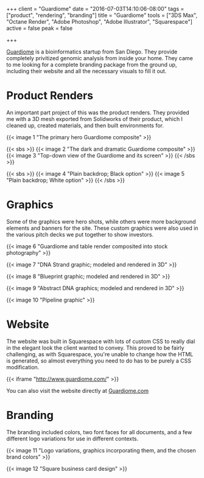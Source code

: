 +++
client = "Guardiome"
date = "2016-07-03T14:10:06-08:00"
tags = ["product", "rendering", "branding"]
title = "Guardiome"
tools = ["3DS Max", "Octane Render", "Adobe Photoshop", "Adobe Illustrator", "Squarespace"]
active = false
peak = false

+++

[Guardiome](http://www.guardiome.com) is a bioinformatics startup from San Diego. They provide completely privitized genomic analysis from inside your home. They came to me looking for a complete branding package from the ground up, including their website and all the necessary visuals to fill it out.<!--more-->

# Product Renders

An important part project of this was the product renders. They provided me with a 3D mesh exported from Solidworks of their product, which I cleaned up, created materials, and then built environments for.

{{< image 1 "The primary hero Guardiome composite" >}}

{{< sbs >}}
{{< image 2 "The dark and dramatic Guardiome composite" >}}
{{< image 3 "Top-down view of the Guardiome and its screen" >}}
{{< /sbs >}}

{{< sbs >}}
{{< image 4 "Plain backdrop; Black option" >}}
{{< image 5 "Plain backdrop; White option" >}}
{{< /sbs >}}

# Graphics

Some of the graphics were hero shots, while others were more background elements and banners for the site. These custom graphics were also used in the various pitch decks we put together to show investors.

{{< image 6 "Guardiome and table render composited into stock photography" >}}

{{< image 7 "DNA Strand graphic; modeled and rendered in 3D" >}}

{{< image 8 "Blueprint graphic; modeled and rendered in 3D" >}}

{{< image 9 "Abstract DNA graphics; modeled and rendered in 3D" >}}

{{< image 10 "Pipeline graphic" >}}

# Website

The website was built in Squarespace with lots of custom CSS to really dial in the elegant look the client wanted to convey. This proved to be fairly challenging, as with Squarespace, you're unable to change how the HTML is generated, so almost everything you need to do has to be purely a CSS modification.

{{< iframe "http://www.guardiome.com/" >}}

You can also visit the website directly at [Guardiome.com](http://www.Guardiome.com/)

# Branding

The branding included colors, two font faces for all documents, and a few different logo variations for use in different contexts.

{{< image 11 "Logo variations, graphics incorporating them, and the chosen brand colors" >}}

{{< image 12 "Square business card design" >}}
